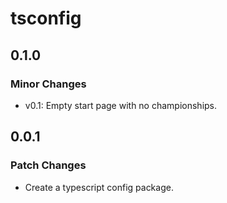 # tsconfig

## 0.1.0

### Minor Changes

- v0.1: Empty start page with no championships.

## 0.0.1

### Patch Changes

- Create a typescript config package.
